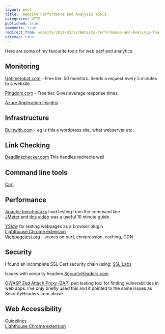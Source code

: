 ```yaml
---
layout: post
title:  Website Performance and Analysis Tools
categories: HTTP
published: true 
comments: true
redirect_from: website/2018/02/22/Website-Performance-and-Analysis-Tools.html 
sitemap: true
---
```


Here are some of my favourite tools for web perf and analytics:

## Monitoring
[Uptimerobot.com](https://uptimerobot.com) - Free tier. 50 monitors. Sends a request every 5 minutes to a website.

[Pingdom.com](https://www.pingdom.com) - Free tier. Gives average response times.  

[Azure Application Insights](https://azure.microsoft.com/en-gb/services/application-insights/)
## Infrastructure
[Builtwith.com](https://builtwith.com) - eg is this a wordpress site, what webserver etc..

## Link Checking
[Deadlinkchecker.com](https://www.deadlinkchecker.com) This handles redirects well

## Command line tools
[Curl](/cmder/2018/01/30/Cmder-Shell.html#curl)

## Performance
[Apache benchmarks](/apachebenchmarks/2018/02/01/Apache-Benchmarks.html) load testing from the command line  
[JMeter](https://jmeter.apache.org) and [this video](https://www.youtube.com/watch?v=8NLeq-QxkSw) was a useful 10 minute guide.

[YSlow](http://yslow.org/) for testing webpages as a browser plugin  
[Lighthouse Chrome extension](https://developers.google.com/web/tools/lighthouse/)  
[Webpagetest.org](https://www.webpagetest.org) - scores on perf, compression, caching, CDN

## Security
I found an incomplete SSL Cert security chain using:
[SSL Labs](https://www.ssllabs.com/ssltest/)  

Issues with security headers
[SecurityHeaders.com](https://securityheaders.com/)

[OWASP Zed Attach Proxy (ZAP)](https://github.com/zaproxy/zaproxy/wiki/Introduction) pen testing tool for finding vulnerabilities in web apps. I've only briefly used this and it pointed to the same issues as SecurityHeaders.com above.

## Web Accessibility
[Guidelines](https://www.wuhcag.com/wcag-checklist/)   
[Lighthouse Chrome extension](https://chrome.google.com/webstore/detail/lighthouse/blipmdconlkpinefehnmjammfjpmpbjk?hl=en)
